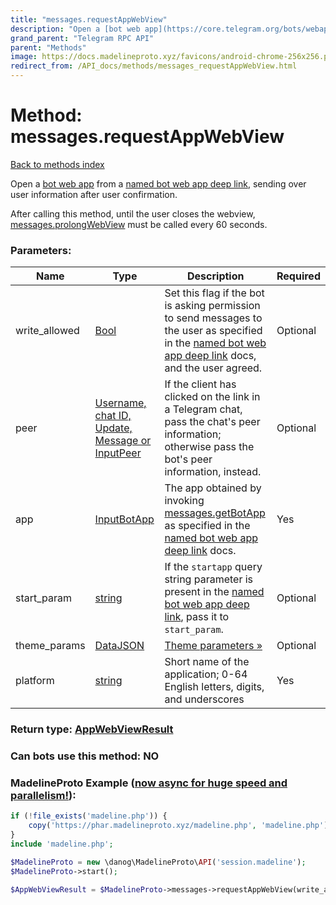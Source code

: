```yaml
---
title: "messages.requestAppWebView"
description: "Open a [bot web app](https://core.telegram.org/bots/webapps) from a [named bot web app deep link](https://core.telegram.org/api/links#named-bot-web-app-links), sending over user information after user confirmation."
grand_parent: "Telegram RPC API"
parent: "Methods"
image: https://docs.madelineproto.xyz/favicons/android-chrome-256x256.png
redirect_from: /API_docs/methods/messages_requestAppWebView.html
---
```

# Method: messages.requestAppWebView
[Back to methods index](index.html)



Open a [bot web app](https://core.telegram.org/bots/webapps) from a [named bot web app deep link](https://core.telegram.org/api/links#named-bot-web-app-links), sending over user information after user confirmation.

After calling this method, until the user closes the webview, [messages.prolongWebView](../methods/messages.prolongWebView.html) must be called every 60 seconds.

### Parameters:

| Name     |    Type       | Description | Required |
|----------|---------------|-------------|----------|
|write\_allowed|[Bool](/API_docs/types/Bool.html) | Set this flag if the bot is asking permission to send messages to the user as specified in the [named bot web app deep link](https://core.telegram.org/api/links#named-bot-web-app-links) docs, and the user agreed. | Optional|
|peer|[Username, chat ID, Update, Message or InputPeer](/API_docs/types/InputPeer.html) | If the client has clicked on the link in a Telegram chat, pass the chat's peer information; otherwise pass the bot's peer information, instead. | Optional|
|app|[InputBotApp](/API_docs/types/InputBotApp.html) | The app obtained by invoking [messages.getBotApp](../methods/messages.getBotApp.html) as specified in the [named bot web app deep link](https://core.telegram.org/api/links#named-bot-web-app-links) docs. | Yes|
|start\_param|[string](/API_docs/types/string.html) | If the `startapp` query string parameter is present in the [named bot web app deep link](https://core.telegram.org/api/links#named-bot-web-app-links), pass it to `start_param`. | Optional|
|theme\_params|[DataJSON](/API_docs/types/DataJSON.html) | [Theme parameters »](https://core.telegram.org/api/bots/webapps#theme-parameters) | Optional|
|platform|[string](/API_docs/types/string.html) | Short name of the application; 0-64 English letters, digits, and underscores | Yes|


### Return type: [AppWebViewResult](/API_docs/types/AppWebViewResult.html)

### Can bots use this method: **NO**


### MadelineProto Example ([now async for huge speed and parallelism!](https://docs.madelineproto.xyz/docs/ASYNC.html)):


```php
if (!file_exists('madeline.php')) {
    copy('https://phar.madelineproto.xyz/madeline.php', 'madeline.php');
}
include 'madeline.php';

$MadelineProto = new \danog\MadelineProto\API('session.madeline');
$MadelineProto->start();

$AppWebViewResult = $MadelineProto->messages->requestAppWebView(write_allowed: $Bool, peer: $InputPeer, app: $InputBotApp, start_param: 'string', theme_params: $DataJSON, platform: 'string', );
```

